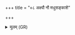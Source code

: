 +++
title = "०८ अक्ष्यौ नौ मधुसङ्काशे"

+++
<details><summary>मूलम् (GR)</summary>

+++(a = PSK 20.30.8; bcd- not found in PSK)+++अक्ष्यौ नौ मधुसंकाशे  
अनीकं नौ समञ्जनम् ।  
अन्तः कृणुष्व मा हृदि  
मन इन् नौ सहासति ॥
</details>
